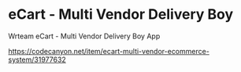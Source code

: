 # eCart - Multi Vendor Delivery Boy
Wrteam eCart - Multi Vendor Delivery Boy App

https://codecanyon.net/item/ecart-multi-vendor-ecommerce-system/31977632
